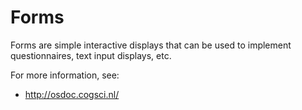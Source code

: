 # Forms

Forms are simple interactive displays that can be used to implement questionnaires, text input displays, etc.

For more information, see:
	
- <http://osdoc.cogsci.nl/>
